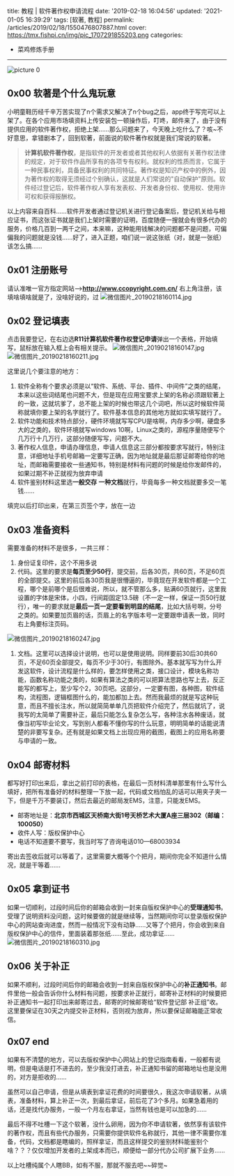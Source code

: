 title: 教程 | 软件著作权申请流程
date: '2019-02-18 16:04:56'
updated: '2021-01-05 16:39:29'
tags: [软著, 教程]
permalink: /articles/2019/02/18/1550476807887.html
cover: https://tmx.fishpi.cn/img/pic_1707291855203.png
categories: 
- 菜鸡修炼手册
---
![picture 0](https://tmx.fishpi.cn/img/pic_1707291855203.png)  


## 0x00 软著是个什么鬼玩意

小明童鞋历经千辛万苦实现了n个需求又解决了n个bug之后，app终于写完可以上架了。在各个应用市场填资料上传安装包一顿操作后，叮咚，邮件来了，由于没有提供应用的软件著作权，拒绝上架……那么问题来了，今天晚上吃什么了？咳~不好意思，拿错剧本了，回到软著，前面说的软件著作权就是我们常说的软著。

> **计算机软件著作权**，是指软件的开发者或者其他权利人依据有关著作权法律的规定，对于软件作品所享有的各项专有权利。就权利的性质而言，它属于一种民事权利，具备民事权利的共同特征。著作权是知识产权中的例外，因为著作权的取得无须经过个别确认，这就是人们常说的"自动保护"原则。软件经过登记后，软件著作权人享有发表权、开发者身份权、使用权、使用许可权和获得报酬权。

以上内容来自百科……软件开发者通过登记机关进行登记备案后，登记机关给与相应证书，而这张证书就是我们上架时需要的证明，百度随便一搜就会有很多代办的服务，价格几百到一两千之间，本来嘛，这种能用钱解决的问题都不是问题，可偏偏我的问题就是没钱……好了，进入正题，咱们说一说这张纸（对，就是一张纸）该怎么搞……

## 0x01 注册账号

请认准唯一官方指定网站-->**http://www.ccopyright.com.cn/**
右上角注册，该填啥填啥就是了，没啥好说的，过
![微信图片_20190218160114.jpg](https://tmx.fishpi.cn/img/20210104105914880.jpg)

## 0x02 登记填表

点击我要登记，在右边选**R11计算机软件著作权登记申请**弹出一个表格，开始填写，鼠标放在输入框上会有相关提示。
![微信图片_20190218160147.jpg](https://tmx.fishpi.cn/img/20210104110015505.jpg)
![微信图片_20190218160211.jpg](https://tmx.fishpi.cn/img/20210104110117192.jpg)

这里说几个要注意的地方：

1. 软件全称有个要求必须是以“软件、系统、平台、插件、中间件”之类的结尾，本来以这些词结尾也问题不大，但是现在应用宝要求上架的名称必须跟软著上的一致，这就坑爹了，总不能上架的时候也带这几个词吧，所以这时候软件简称就填你要上架的名字就行了。软件基本信息的其他地方就如实填写就行了。
2. 软件功能和技术特点部分，硬件环境就写写CPU是啥啊，内存多少啊，硬盘多大的之类的，软件环境就写windows 10啊，Linux之类的，源程序量随便写个几万行十几万行，这部分随便写写，问题不大。
3. 著作权人信息，申请办理信息，申请人信息这三部分都按要求写就行，特别注意，详细地址手机号邮箱一定要写正确，因为地址就是最后那证邮寄给你的地址，而邮箱需要接收一些通知书，特别是材料有问题的时候是给你发邮件的，如果过期不补正就视为放弃申请
4. 软件鉴别材料这里选**一般交存** **一种文档**就行，毕竟每多一种文档就要多交一笔钱……

填完以后打印出来，在第三页签个字，放在一边

## 0x03 准备资料

需要准备的材料不是很多，一共三样：

1. 身份证复印件，这个不用多说
2. 代码。这里的要求是**每页至少50行**，提交前，后各30页，共60页，不足60页的全部提交。这里的前后各30页我是很懵逼的，毕竟现在开发软件都是一个工程，哪个是前哪个是后很难说，所以，就不管那么多，贴满60页就行，这里我设置的字体是宋体，小四，行间距固定13.5磅（不一定一样，保证一页50行就行），唯一的要求就是**最后一页一定要看到明显的结尾**，比如大括号啊，分号之类的。如果要加页眉的话，页眉上的名字版本号一定要跟申请表一致，同时右上角要标注页码。

![微信图片_20190218160247.jpg](https://tmx.fishpi.cn/img/20210104110217692.jpg)

1. 文档。这里可以选择设计说明，也可以是使用说明。同样要前30后30共60页，不足60页全部提交，每页不少于30行，有图除外。基本就写写为什么开发这软件，设计流程是什么样的，要怎样使用之类，接口设计，模块名称功能，函数名称功能之类的，如果有算法之类的可以把算法思路也写上去，反正能写的都写上，至少写个2，30页吧。这部分，一定要有图，各种图，软件结构，流程图，逻辑框图什么的，能加都加上去。然而我最烦的就是写这种玩意，而且不擅长注水，所以就简简单单几页把软件介绍完了，然后就坑了，说我写的太简单了需要补正，最后只能怎么复杂怎么写，各种注水各种废话，就像当初写毕业论文，写到别人都看不懂你写的什么玩意，明明简单的话能说清楚的非要写复杂。还有就是如果文档上出现应用的截图，截图上的应用名称要与申请的一致。

## 0x04 邮寄材料

都写好打印出来后，拿出之前打印的表格，在最后一页材料清单那里有什么写什么填好，把所有准备好的材料整理一下放一起，代码或文档怕乱的话可以用夹子夹一下，但是千万不要装订，然后去最近的邮局发EMS，注意，只能发EMS。

* 邮寄地址是：**北京市西城区天桥南大街1号天桥艺术大厦A座三层302（邮编：100050）**
* 收件人写：版权保护中心
* 电话不知道要不要写，我当时写了咨询电话010—68003934

寄出去签收后就可以等着了，这里需要大概等个个把月，期间你完全不知道什么情况，就是干等着……

## 0x05 拿到证书

如果一切顺利，过段时间后你的邮箱会收到一封来自版权保护中心的**受理通知书**。受理了说明资料没问题，这时候要做的就是继续等，当然期间你可以登录版权保护中心的网站查询进度，然而一般情况下没有动静……又等了个把月，你会收到来自版权保护中心的信件，里面装着那张纸……至此，成功拿证……
![微信图片_20190218160310.jpg](https://tmx.fishpi.cn/img/20210104110318255.jpg)

## 0x06 关于补正

如果不顺利，过段时间后你的邮箱会收到一封来自版权保护中心的**补正通知书**。邮件里他一般会告诉你什么材料有问题，按要求补正就行，邮寄补正材料的时候要把补正通知书一起打印出来邮寄过去，邮寄的时候邮寄给“软件登记部 补正组”收。这里要保证在30天之内提交补正材料，否则视为放弃，所以要保证邮箱能正常收信。

## 0x07 end

如果有不清楚的地方，可以去版权保护中心网站上的登记指南看看，一般都有说明，但是电话是打不进去的，至少我没打进去，补正通知书留的邮箱地址也是没用的，对方是拒收的……

虽然可以自己申请，但是从填表到拿证花费的时间要很久，我这次申请软著，从填表，准备材料，算上补正一次，到最后拿证，前后花了3个多月。如果急着用的话，还是找代办服务，一般一个月左右拿证，当然有钱也是可以加急的……

最后不得不吐槽一下这个软著，没什么卵用，因为你不申请软著，依然享有该软件的著作权，而且有些代办服务，只需要你提供软件名称就行，其他一律不需要你准备，代码，文档都是瞎编的，照样拿证，而且这样提交的鉴别材料能鉴别个啥？？？仅仅增加开发者的上架成本而已，顺便给一部分代办公司扩展下业务……

以上吐槽纯属个人瞎BB，如有不服，那就不服去吧~~碎觉~

